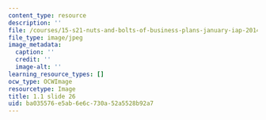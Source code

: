 ```yaml
---
content_type: resource
description: ''
file: /courses/15-s21-nuts-and-bolts-of-business-plans-january-iap-2014/ba035576e5ab6e6c730a52a5528b92a7_Slide26.JPG
file_type: image/jpeg
image_metadata:
  caption: ''
  credit: ''
  image-alt: ''
learning_resource_types: []
ocw_type: OCWImage
resourcetype: Image
title: 1.1 slide 26
uid: ba035576-e5ab-6e6c-730a-52a5528b92a7
---
```

